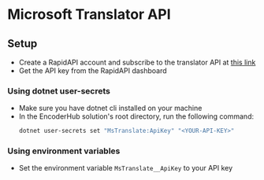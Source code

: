 # Microsoft Translator API

## Setup

- Create a RapidAPI account and subscribe to the translator API
  at [this link](https://rapidapi.com/gatzuma/api/deep-translate1)
- Get the API key from the RapidAPI dashboard

### Using dotnet user-secrets

- Make sure you have dotnet cli installed on your machine
- In the EncoderHub solution's root directory, run the following command:
   ```bash
   dotnet user-secrets set "MsTranslate:ApiKey" "<YOUR-API-KEY>"
   ```


### Using environment variables

- Set the environment variable `MsTranslate__ApiKey` to your API key